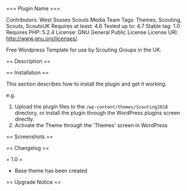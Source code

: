 === Plugin Name ===

Contributors: West Sussex Scouts Media Team
Tags: Themes, Scouting, Scouts, ScoutsUK
Requires at least: 4.6
Tested up to: 4.7
Stable tag: 1.0
Requires PHP: 5.2.4
License: GNU General Public License
License URI: http://www.gnu.org/licenses/.

Free Wordpress Template for use by Scouting Groups in the UK.

== Description ==



== Installation ==

This section describes how to install the plugin and get it working.

e.g.

1. Upload the plugin files to the `/wp-content/themes/Scouting2018` directory, or install the plugin through the WordPress plugins screen directly.
2. Activate the Theme through the 'Themes' screen in WordPress


== Screenshots ==



== Changelog ==

= 1.0 =
* Base theme has been created

== Upgrade Notice ==
